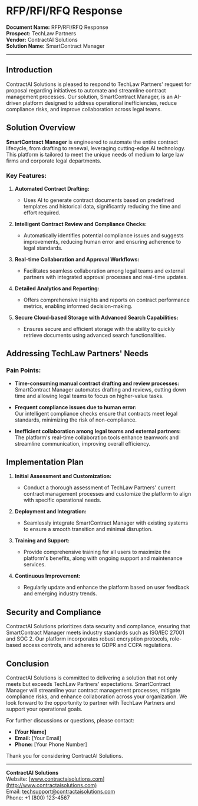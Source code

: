 # RFP/RFI/RFQ Response

**Document Name:** RFP/RFI/RFQ Response  
**Prospect:** TechLaw Partners  
**Vendor:** ContractAI Solutions  
**Solution Name:** SmartContract Manager

---

## Introduction

ContractAI Solutions is pleased to respond to TechLaw Partners' request for proposal regarding initiatives to automate and streamline contract management processes. Our solution, SmartContract Manager, is an AI-driven platform designed to address operational inefficiencies, reduce compliance risks, and improve collaboration across legal teams.

## Solution Overview

**SmartContract Manager** is engineered to automate the entire contract lifecycle, from drafting to renewal, leveraging cutting-edge AI technology. This platform is tailored to meet the unique needs of medium to large law firms and corporate legal departments.

### Key Features:
1. **Automated Contract Drafting:**
   - Uses AI to generate contract documents based on predefined templates and historical data, significantly reducing the time and effort required.

2. **Intelligent Contract Review and Compliance Checks:**
   - Automatically identifies potential compliance issues and suggests improvements, reducing human error and ensuring adherence to legal standards.

3. **Real-time Collaboration and Approval Workflows:**
   - Facilitates seamless collaboration among legal teams and external partners with integrated approval processes and real-time updates.

4. **Detailed Analytics and Reporting:**
   - Offers comprehensive insights and reports on contract performance metrics, enabling informed decision-making.

5. **Secure Cloud-based Storage with Advanced Search Capabilities:**
   - Ensures secure and efficient storage with the ability to quickly retrieve documents using advanced search functionalities.

## Addressing TechLaw Partners' Needs

### Pain Points:
- **Time-consuming manual contract drafting and review processes:**  
  SmartContract Manager automates drafting and reviews, cutting down time and allowing legal teams to focus on higher-value tasks.

- **Frequent compliance issues due to human error:**  
  Our intelligent compliance checks ensure that contracts meet legal standards, minimizing the risk of non-compliance.

- **Inefficient collaboration among legal teams and external partners:**  
  The platform's real-time collaboration tools enhance teamwork and streamline communication, improving overall efficiency.

## Implementation Plan

1. **Initial Assessment and Customization:**
   - Conduct a thorough assessment of TechLaw Partners' current contract management processes and customize the platform to align with specific operational needs.

2. **Deployment and Integration:**
   - Seamlessly integrate SmartContract Manager with existing systems to ensure a smooth transition and minimal disruption.

3. **Training and Support:**
   - Provide comprehensive training for all users to maximize the platform's benefits, along with ongoing support and maintenance services.

4. **Continuous Improvement:**
   - Regularly update and enhance the platform based on user feedback and emerging industry trends.

## Security and Compliance

ContractAI Solutions prioritizes data security and compliance, ensuring that SmartContract Manager meets industry standards such as ISO/IEC 27001 and SOC 2. Our platform incorporates robust encryption protocols, role-based access controls, and adheres to GDPR and CCPA regulations.

## Conclusion

ContractAI Solutions is committed to delivering a solution that not only meets but exceeds TechLaw Partners' expectations. SmartContract Manager will streamline your contract management processes, mitigate compliance risks, and enhance collaboration across your organization. We look forward to the opportunity to partner with TechLaw Partners and support your operational goals.

For further discussions or questions, please contact:

- **[Your Name]**  
- **Email:** [Your Email]  
- **Phone:** [Your Phone Number]  

Thank you for considering ContractAI Solutions.

---

**ContractAI Solutions**  
Website: [www.contractaisolutions.com](http://www.contractaisolutions.com)  
Email: techsupport@contractaisolutions.com  
Phone: +1 (800) 123-4567